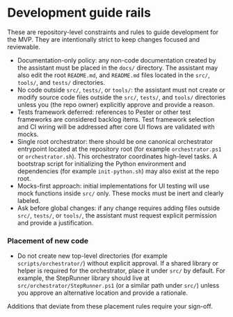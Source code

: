 <!-- Development-only guiderails. This file should remain in development branches only. -->

# Development guide rails

These are repository-level constraints and rules to guide development for the MVP. They are intentionally strict to keep changes focused and reviewable.

- Documentation-only policy: any non-code documentation created by the assistant must be placed in the `docs/` directory. The assistant may also edit the root `README.md`, and `README.md` files located in the `src/`, `tools/`, and `tests/` directories.
- No code outside `src/`, `tests/`, or `tools/`: the assistant must not create or modify source code files outside the `src/`, `tests/`, and `tools/` directories unless you (the repo owner) explicitly approve and provide a reason.
- Tests framework deferred: references to Pester or other test frameworks are considered backlog items. Test framework selection and CI wiring will be addressed after core UI flows are validated with mocks.
- Single root orchestrator: there should be one canonical orchestrator entrypoint located at the repository root (for example `orchestrator.ps1` or `orchestrator.sh`). This orchestrator coordinates high-level tasks. A bootstrap script for initializing the Python environment and dependencies (for example `init-python.sh`) may also exist at the repo root.
- Mocks-first approach: initial implementations for UI testing will use mock functions inside `src/` only. These mocks must be inert and clearly labeled.
- Ask before global changes: if any change requires adding files outside `src/`, `tests/`, or `tools/`, the assistant must request explicit permission and provide a justification.

### Placement of new code

- Do not create new top-level directories (for example `scripts/orchestrator/`) without explicit approval. If a shared library or helper is required for the orchestrator, place it under `src/` by default. For example, the StepRunner library should live at `src/orchestrator/StepRunner.ps1` (or a similar path under `src/`) unless you approve an alternative location and provide a rationale.

Additions that deviate from these placement rules require your sign-off.

